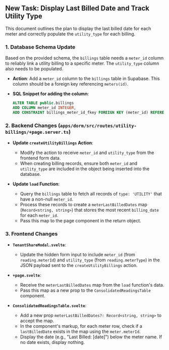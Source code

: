 ## New Task: Display Last Billed Date and Track Utility Type

This document outlines the plan to display the last billed date for each meter and correctly populate the `utility_type` for each billing.

### 1. Database Schema Update

Based on the provided schema, the `billings` table needs a `meter_id` column to reliably link a utility billing to a specific meter. The `utility_type` column also needs to be populated.

- **Action**: Add a `meter_id` column to the `billings` table in Supabase. This column should be a foreign key referencing `meters(id)`.

- **SQL Snippet for adding the column**:
  ```sql
  ALTER TABLE public.billings
  ADD COLUMN meter_id INTEGER,
  ADD CONSTRAINT billings_meter_id_fkey FOREIGN KEY (meter_id) REFERENCES meters(id) ON DELETE SET NULL;
  ```

### 2. Backend Changes (`apps/dorm/src/routes/utility-billings/+page.server.ts`)

- **Update `createUtilityBillings` Action**:

  - Modify the action to receive `meter_id` and `utility_type` from the frontend form data.
  - When creating billing records, ensure both `meter_id` and `utility_type` are included in the object being inserted into the database.

- **Update `load` Function**:
  - Query the `billings` table to fetch all records of `type: 'UTILITY'` that have a non-null `meter_id`.
  - Process these records to create a `meterLastBilledDates` map (`Record<string, string>`) that stores the most recent `billing_date` for each `meter_id`.
  - Pass this map to the page component in the return object.

### 3. Frontend Changes

- **`TenantShareModal.svelte`**:

  - Update the hidden form input to include `meter_id` (from `reading.meterId`) and `utility_type` (from `reading.meterType`) in the JSON payload sent to the `createUtilityBillings` action.

- **`+page.svelte`**:

  - Receive the `meterLastBilledDates` map from the `load` function's data.
  - Pass this map as a new prop to the `ConsolidatedReadingsTable` component.

- **`ConsolidatedReadingsTable.svelte`**:
  - Add a new prop `meterLastBilledDates?: Record<string, string>` to accept the map.
  - In the component's markup, for each meter row, check if a `lastBilledDate` exists in the map using the `meter.meterId`.
  - Display the date (e.g., "Last Billed: [date]") below the meter name. If no date exists, display nothing.
